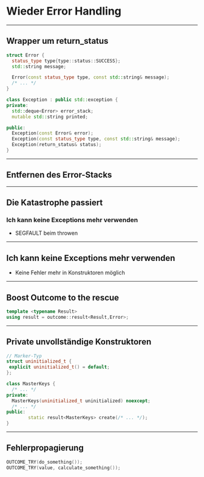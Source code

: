 <!-- C++ Error Handling -->

# Wieder Error Handling

---

## Wrapper um return_status

```cpp
struct Error {
  status_type type{type::status::SUCCESS};
  std::string message;

  Error(const status_type type, const std::string& message);
  /* ... */
}

class Exception : public std::exception {
private:
  std::deque<Error> error_stack;
  mutable std::string printed;

public:
  Exception(const Error& error);
  Exception(const status_type type, const std::string& message);
  Exception(return_status& status);
}
```

---

## Entfernen des Error-Stacks

---

<!-- note
Because: Android is weird
-->

## Die Katastrophe passiert
### Ich kann keine Exceptions mehr verwenden
* SEGFAULT beim throwen

---

## Ich kann keine Exceptions mehr verwenden
* Keine Fehler mehr in Konstruktoren möglich

---

## Boost Outcome to the rescue
```cpp
template <typename Result>
using result = outcome::result<Result,Error>;
```

---

## Private unvollständige Konstruktoren

<!-- note
Marker um vom Default-Konstruktor zu unterscheiden
-->

```cpp
// Marker-Typ
struct uninitialized_t {
 explicit uninitialized_t() = default;
};

class MasterKeys {
  /* ... */
private:
  MasterKeys(uninitialized_t uninitialized) noexcept;
  /* ... */
public:
		static result<MasterKeys> create(/* ... */);
}
```

---

## Fehlerpropagierung

```cpp
OUTCOME_TRY(do_something());
OUTCOME_TRY(value, calculate_something());
```
